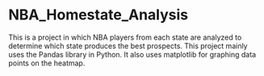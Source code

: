 # NBA_Homestate_Analysis

This is a project in which NBA players from each state are analyzed to determine which state produces the best prospects. This project mainly uses the Pandas library in Python. It also uses matplotlib for graphing data points on the heatmap.
